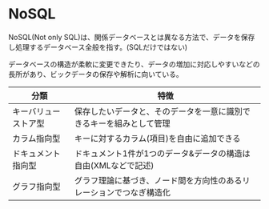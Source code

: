 # NoSQL

NoSQL(Not only SQL)は、関係データベースとは異なる方法で、データを保存し処理するデータベース全般を指す。(SQLだけではない)

データベースの構造が柔軟に変更できたり、データの増加に対応しやすいなどの長所があり、ビックデータの保存や解析に向いている。

| 分類                 | 特徴                                                                 |
|----------------------|----------------------------------------------------------------------|
| キーバリューストア型 | 保存したいデータと、そのデータを一意に識別できるキーを組みとして管理 |
| カラム指向型         | キーに対するカラム(項目)を自由に追加できる                           |
| ドキュメント指向型   | ドキュメント1件が1つのデータ&データの構造は自由(XMLなどで記述)       |
| グラフ指向型         | グラフ理論に基づき、ノード間を方向性のあるリレーションでつなぎ構造化 |

